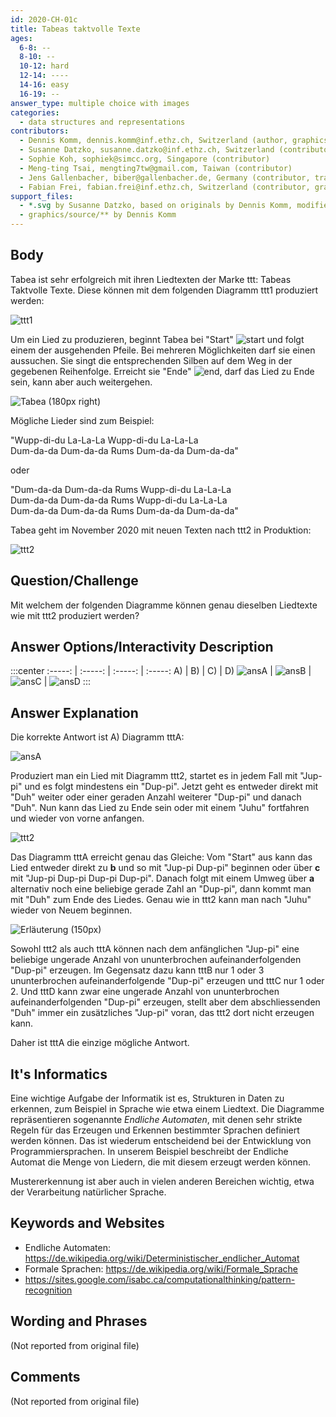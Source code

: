 ```yaml
---
id: 2020-CH-01c
title: Tabeas taktvolle Texte
ages:
  6-8: --
  8-10: --
  10-12: hard
  12-14: ----
  14-16: easy
  16-19: --
answer_type: multiple choice with images
categories:
  - data structures and representations
contributors:
  - Dennis Komm, dennis.komm@inf.ethz.ch, Switzerland (author, graphics)
  - Susanne Datzko, susanne.datzko@inf.ethz.ch, Switzerland (contributor, graphics)
  - Sophie Koh, sophiek@simcc.org, Singapore (contributor)
  - Meng-ting Tsai, mengting7tw@gmail.com, Taiwan (contributor)
  - Jens Gallenbacher, biber@gallenbacher.de, Germany (contributor, translation from English into German)
  - Fabian Frei, fabian.frei@inf.ethz.ch, Switzerland (contributor, graphics)
support_files:
  - *.svg by Susanne Datzko, based on originals by Dennis Komm, modified by Fabian Frei
  - graphics/source/** by Dennis Komm
---
```



## Body

Tabea ist sehr erfolgreich mit ihren Liedtexten der Marke ttt: Tabeas Taktvolle Texte. Diese können mit dem folgenden Diagramm ttt1 produziert werden:

![ttt1]

Um ein Lied zu produzieren, beginnt Tabea bei "Start" ![start] und folgt einem der ausgehenden Pfeile. Bei mehreren Möglichkeiten darf sie einen aussuchen. Sie singt die entsprechenden Silben auf dem Weg in der gegebenen Reihenfolge. Erreicht sie "Ende" ![end], darf das Lied zu Ende sein, kann aber auch weitergehen.

[start]: graphics/2020-CH-01c_taskbody2-deu-compatible.svg "Start (22px)"
[end]: graphics/2020-CH-01c_taskbody3-deu-compatible.svg "Ende (22px)"

![](graphics/2020-CH-01c_taskbody4.svg "Tabea (180px right)")

Mögliche Lieder sind zum Beispiel:

"Wupp-di-du La-La-La Wupp-di-du La-La-La  
Dum-da-da Dum-da-da Rums Dum-da-da Dum-da-da"

oder

"Dum-da-da Dum-da-da Rums Wupp-di-du La-La-La  
Dum-da-da Dum-da-da Rums Wupp-di-du La-La-La  
Dum-da-da Dum-da-da Rums Dum-da-da Dum-da-da"

Tabea geht im November 2020 mit neuen Texten nach ttt2 in Produktion:

![ttt2]

[ttt1]: graphics/2020-CH-01c_taskbody1-deu-compatible.svg "ttt1 (400px)"
[ttt2]: graphics/2020-CH-01c_taskbody5-deu-compatible.svg "ttt2 (400px)"


## Question/Challenge

Mit welchem der folgenden Diagramme können genau dieselben Liedtexte wie mit ttt2 produziert werden?


## Answer Options/Interactivity Description

:::center
:-----: | :-----: | :-----: | :-----:
   A)   |    B)   |    C)   |    D)
![ansA] | ![ansB] | ![ansC] | ![ansD]
:::

[ansA]: graphics/2020-CH-01c_answerA-deu-compatible.svg "Antwort A (150px)"
[ansB]: graphics/2020-CH-01c_answerB-deu-compatible.svg "Antwort B (150px)"
[ansC]: graphics/2020-CH-01c_answerC-deu-compatible.svg "Antwort C (150px)"
[ansD]: graphics/2020-CH-01c_answerD-deu-compatible.svg "Antwort D (150px)"


## Answer Explanation

Die korrekte Antwort ist A) Diagramm tttA:

![ansA]

Produziert man ein Lied mit Diagramm ttt2, startet es in jedem Fall mit "Jup-pi" und es folgt mindestens ein "Dup-pi". Jetzt geht es entweder direkt mit "Duh" weiter oder einer geraden Anzahl weiterer "Dup-pi" und danach "Duh". Nun kann das Lied zu Ende sein oder mit einem "Juhu" fortfahren und wieder von vorne anfangen.

![ttt2]

Das Diagramm tttA erreicht genau das Gleiche: Vom "Start" aus kann das Lied entweder direkt zu **b** und so mit "Jup-pi Dup-pi" beginnen oder über **c** mit "Jup-pi Dup-pi Dup-pi Dup-pi". Danach folgt mit einem Umweg über **a** alternativ noch eine beliebige gerade Zahl an "Dup-pi", dann kommt man mit "Duh" zum Ende des Liedes. Genau wie in ttt2 kann man nach "Juhu" wieder von Neuem beginnen.

![](graphics/2020-CH-01c_explanation1-deu-compatible.svg "Erläuterung (150px)")

Sowohl ttt2 als auch tttA können nach dem anfänglichen "Jup-pi" eine beliebige ungerade Anzahl von ununterbrochen aufeinanderfolgenden "Dup-pi" erzeugen. Im Gegensatz dazu kann tttB nur 1 oder 3 ununterbrochen aufeinanderfolgende "Dup-pi" erzeugen und tttC nur 1 oder 2. Und tttD kann zwar eine ungerade Anzahl von ununterbrochen aufeinanderfolgenden "Dup-pi" erzeugen, stellt aber dem abschliessenden "Duh" immer ein zusätzliches "Jup-pi" voran, das ttt2 dort nicht erzeugen kann.

Daher ist tttA die einzige mögliche Antwort.


## It's Informatics

Eine wichtige Aufgabe der Informatik ist es, Strukturen in Daten zu erkennen, zum Beispiel in Sprache wie etwa einem Liedtext. Die Diagramme repräsentieren sogenannte _Endliche Automaten_, mit denen sehr strikte Regeln für das Erzeugen und Erkennen bestimmter Sprachen definiert werden können. Das ist wiederum entscheidend bei der Entwicklung von Programmiersprachen. In unserem Beispiel beschreibt der Endliche Automat die Menge von Liedern, die mit diesem erzeugt werden können.

Mustererkennung ist aber auch in vielen anderen Bereichen wichtig, etwa der Verarbeitung natürlicher Sprache.


## Keywords and Websites

 - Endliche Automaten: https://de.wikipedia.org/wiki/Deterministischer_endlicher_Automat
 - Formale Sprachen: https://de.wikipedia.org/wiki/Formale_Sprache
 - https://sites.google.com/isabc.ca/computationalthinking/pattern-recognition


## Wording and Phrases

(Not reported from original file)


## Comments

(Not reported from original file)
